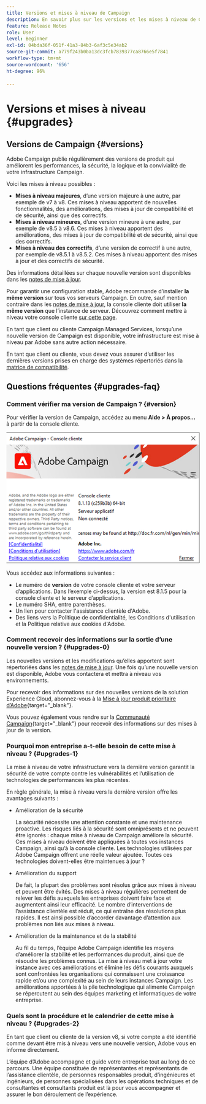 ```yaml
---
title: Versions et mises à niveau de Campaign
description: En savoir plus sur les versions et les mises à niveau de Campaign
feature: Release Notes
role: User
level: Beginner
exl-id: 04bda36f-051f-41a3-84b3-6af3c5e34ab2
source-git-commit: a779f243b0ba13dc3fcb7839377ca8766e5f7841
workflow-type: tm+mt
source-wordcount: '656'
ht-degree: 96%

---
```


# Versions et mises à niveau {#upgrades}

## Versions de Campaign {#versions}

Adobe Campaign publie régulièrement des versions de produit qui améliorent les performances, la sécurité, la logique et la convivialité de votre infrastructure Campaign.

Voici les mises à niveau possibles :

* **Mises à niveau majeures**, d’une version majeure à une autre, par exemple de v7 à v8. Ces mises à niveau apportent de nouvelles fonctionnalités, des améliorations, des mises à jour de compatibilité et de sécurité, ainsi que des correctifs.
* **Mises à niveau mineures**, d’une version mineure à une autre, par exemple de v8.5 à v8.6. Ces mises à niveau apportent des améliorations, des mises à jour de compatibilité et de sécurité, ainsi que des correctifs.
* **Mises à niveau des correctifs**, d’une version de correctif à une autre, par exemple de v8.5.1 à v8.5.2. Ces mises à niveau apportent des mises à jour et des correctifs de sécurité.

Des informations détaillées sur chaque nouvelle version sont disponibles dans les [notes de mise à jour](release-notes.md).

Pour garantir une configuration stable, Adobe recommande d’installer **la même version** sur tous vos serveurs Campaign. En outre, sauf mention contraire dans les [notes de mise à jour](release-notes.md), la console cliente doit utiliser **la même version** que l’instance de serveur. Découvrez comment mettre à niveau votre console cliente [sur cette page](../start/connect.md#upgrade-ac-console).

En tant que client ou cliente Campaign Managed Services, lorsqu’une nouvelle version de Campaign est disponible, votre infrastructure est mise à niveau par Adobe sans autre action nécessaire.

En tant que client ou cliente, vous devez vous assurer d’utiliser les dernières versions prises en charge des systèmes répertoriés dans la [matrice de compatibilité](compatibility-matrix.md).


## Questions fréquentes {#upgrades-faq}

### Comment vérifier ma version de Campaign ? {#version}

Pour vérifier la version de Campaign, accédez au menu **Aide > À propos…** à partir de la console cliente.

![](assets/ac-version.png)

Vous accédez aux informations suivantes :

* Le numéro de **version** de votre console cliente et votre serveur d’applications. Dans l’exemple ci-dessus, la version est 8.1.5 pour la console cliente et le serveur d’applications.
* Le numéro SHA, entre parenthèses.
* Un lien pour contacter l&#39;assistance clientèle d&#39;Adobe.
* Des liens vers la Politique de confidentialité, les Conditions d&#39;utilisation et la Politique relative aux cookies d&#39;Adobe.

### Comment recevoir des informations sur la sortie d’une nouvelle version ? {#upgrades-0}

Les nouvelles versions et les modifications qu’elles apportent sont répertoriées dans les [notes de mise à jour](release-notes.md). Une fois qu’une nouvelle version est disponible, Adobe vous contactera et mettra à niveau vos environnements.

Pour recevoir des informations sur des nouvelles versions de la solution Experience Cloud, abonnez-vous à la [Mise à jour produit prioritaire d’Adobe](https://www.adobe.com/fr/subscription/priority-product-update.html){target="_blank"}.

Vous pouvez également vous rendre sur la [Communauté Campaign](https://experienceleaguecommunities.adobe.com/t5/custom/page/page-id/Community-TopicsPage?style=all&amp;sort=date&amp;order=desc&amp;filters=adobe-campaign-classic-community&amp;topic=Campaign+v8){target="_blank"} pour recevoir des informations sur des mises à jour de la version.


### Pourquoi mon entreprise a-t-elle besoin de cette mise à niveau ? {#upgrades-1}

La mise à niveau de votre infrastructure vers la dernière version garantit la sécurité de votre compte contre les vulnérabilités et l’utilisation de technologies de performances les plus récentes.

En règle générale, la mise à niveau vers la dernière version offre les avantages suivants :

* Amélioration de la sécurité

  La sécurité nécessite une attention constante et une maintenance proactive. Les risques liés à la sécurité sont omniprésents et ne peuvent être ignorés : chaque mise à niveau de Campaign améliore la sécurité. Ces mises à niveau doivent être appliquées à toutes vos instances Campaign, ainsi qu’à la console cliente. Les technologies utilisées par Adobe Campaign offrent une réelle valeur ajoutée. Toutes ces technologies doivent-elles être maintenues à jour ?

* Amélioration du support

  De fait, la plupart des problèmes sont résolus grâce aux mises à niveau et peuvent être évités. Des mises à niveau régulières permettent de relever les défis auxquels les entreprises doivent faire face et augmentent ainsi leur efficacité. Le nombre d’interventions de l’assistance clientèle est réduit, ce qui entraîne des résolutions plus rapides. Il est ainsi possible d’accorder davantage d’attention aux problèmes non liés aux mises à niveau.


* Amélioration de la maintenance et de la stabilité

  Au fil du temps, l’équipe Adobe Campaign identifie les moyens d’améliorer la stabilité et les performances du produit, ainsi que de résoudre les problèmes connus. La mise à niveau met à jour votre instance avec ces améliorations et élimine les défis courants auxquels sont confrontées les organisations qui connaissent une croissance rapide et/ou une complexité au sein de leurs instances Campaign. Les améliorations apportées à la pile technologique qui alimente Campaign se répercutent au sein des équipes marketing et informatiques de votre entreprise.


### Quels sont la procédure et le calendrier de cette mise à niveau ? {#upgrades-2}

En tant que client ou cliente de la version v8, si votre compte a été identifié comme devant être mis à niveau vers une nouvelle version, Adobe vous en informe directement.

L’équipe d’Adobe accompagne et guide votre entreprise tout au long de ce parcours. Une équipe constituée de représentantes et représentants de l’assistance clientèle, de personnes responsables produit, d’ingénieures et ingénieurs, de personnes spécialisées dans les opérations techniques et de consultantes et consultants produit est là pour vous accompagner et assurer le bon déroulement de l’expérience.
